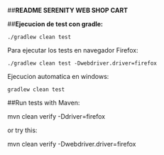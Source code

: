 ##**README SERENITY WEB SHOP CART**

##**Ejecucion de test con gradle:**

```
./gradlew clean test
```

Para ejecutar los tests en navegador Firefox:
```
./gradlew clean test -Dwebdriver.driver=firefox
```
Ejecucion automatica en windows:
```
gradlew clean test
```

##Run tests with Maven:

mvn clean verify -Ddriver=firefox

or try this:

mvn clean verify -Dwebdriver.driver=firefox